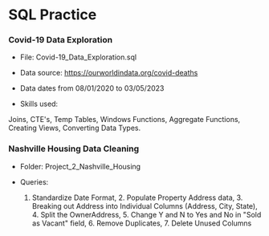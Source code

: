 # SQL Practice


### Covid-19 Data Exploration

* File: Covid-19_Data_Exploration.sql

* Data source: https://ourworldindata.org/covid-deaths

* Data dates from 08/01/2020 to 03/05/2023

* Skills used:

Joins, CTE's, Temp Tables, Windows Functions, Aggregate Functions, Creating Views, Converting Data Types.


### Nashville Housing Data Cleaning

* Folder: Project_2_Nashville_Housing

* Queries:
  
    1. Standardize Date Format, 2. Populate Property Address data, 3. Breaking out Address into Individual Columns (Address, City, State), 4. Split the OwnerAddress, 5. Change Y and N to Yes and No in "Sold as Vacant" field, 6. Remove Duplicates, 7. Delete Unused Columns
